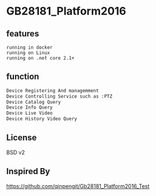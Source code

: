 #  GB28181_Platform2016

## features
~~~
running in docker
running on Linux 
running on .net core 2.1+
~~~

## function

~~~bash
Device Registering And managemment
Device Controlling Service such as :PTZ 
Device Catalog Query
Device Info Query
Device Live Video
Device History Video Query
~~~

## License

BSD v2

## Inspired By

https://github.com/qinpengit/Gb28181_Platform2016_Test
